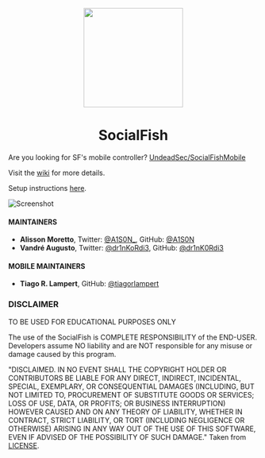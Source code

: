 <p align="center">
  <img src="https://raw.githubusercontent.com/UndeadSec/SocialFishMobile/master/content/logo.png" width="200"/>
</a></p>
<h1 align="center">SocialFish</h1>

Are you looking for SF's mobile controller? [UndeadSec/SocialFishMobile][sf-mobile]

Visit the [wiki](<https://github.com/UndeadSec/SocialFish/wiki>) for more details.

Setup instructions [here](<https://github.com/UndeadSec/SocialFish/wiki/Setting-Up-SocialFish>).

![Screenshot](https://raw.githubusercontent.com/UndeadSec/SocialFishMobile/master/content/screen.png)

#### MAINTAINERS
- **Alisson Moretto**, Twitter: [@A1S0N_][tw-alisson], GitHub: [@A1S0N][git-alisson]
- **Vandré Augusto**, Twitter: [@dr1nKoRdi3][tw-drink], GitHub: [@dr1nK0Rdi3][git-drink]

#### MOBILE MAINTAINERS
- **Tiago R. Lampert**, GitHub: [@tiagorlampert][git-tiago]

### DISCLAIMER

TO BE USED FOR EDUCATIONAL PURPOSES ONLY

The use of the SocialFish is COMPLETE RESPONSIBILITY of the END-USER. Developers assume NO liability and are NOT responsible for any misuse or damage caused by this program.

"DISCLAIMED. IN NO EVENT SHALL THE COPYRIGHT HOLDER OR CONTRIBUTORS BE LIABLE
FOR ANY DIRECT, INDIRECT, INCIDENTAL, SPECIAL, EXEMPLARY, OR CONSEQUENTIAL
DAMAGES (INCLUDING, BUT NOT LIMITED TO, PROCUREMENT OF SUBSTITUTE GOODS OR
SERVICES; LOSS OF USE, DATA, OR PROFITS; OR BUSINESS INTERRUPTION) HOWEVER
CAUSED AND ON ANY THEORY OF LIABILITY, WHETHER IN CONTRACT, STRICT LIABILITY,
OR TORT (INCLUDING NEGLIGENCE OR OTHERWISE) ARISING IN ANY WAY OUT OF THE USE
OF THIS SOFTWARE, EVEN IF ADVISED OF THE POSSIBILITY OF SUCH DAMAGE."
Taken from [LICENSE](LICENSE).

[//]: # (links references)

[tw-alisson]: <https://twitter.com/A1S0N_>
[git-alisson]: <https://github.com/A1S0N>
[tw-drink]: <https://twitter.com/Dr1nkOrdi3>
[git-drink]: <https://github.com/dr1nk0rdi3>
[sf-mobile]: <https://github.com/UndeadSec/SocialFishMobile>
[git-tiago]: <https://github.com/tiagorlampert>
